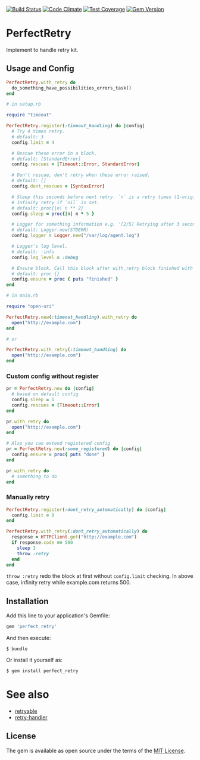 [![Build Status](https://travis-ci.org/uu59/perfect_retry.svg?branch=master)](https://travis-ci.org/uu59/perfect_retry)
[![Code Climate](https://codeclimate.com/github/uu59/perfect_retry/badges/gpa.svg)](https://codeclimate.com/github/uu59/perfect_retry)
[![Test Coverage](https://codeclimate.com/github/uu59/perfect_retry/badges/coverage.svg)](https://codeclimate.com/github/uu59/perfect_retry/coverage)
[![Gem Version](https://badge.fury.io/rb/perfect_retry.svg)](https://badge.fury.io/rb/perfect_retry)

# PerfectRetry

Implement to handle retry kit.

## Usage and Config

```ruby
PerfectRetry.with_retry do
  do_something_have_possibilities_errors_task()
end
```

```ruby
# in setup.rb

require "timeout"

PerfectRetry.register(:timeout_handling) do |config|
  # Try 4 times retry.
  # default: 3
  config.limit = 4

  # Rescue these error in a block.
  # default: [StandardError]
  config.rescues = [Timeout::Error, StandardError]

  # Don't rescue, don't retry when these error raised.
  # default: []
  config.dont_rescues = [SyntaxError]

  # Sleep this seconds before next retry. `n` is a retry times (1-origin).
  # Infinity retry if `nil` is set.
  # default: proc{|n| n ** 2}
  config.sleep = proc{|n| n * 5 }

  # Logger for something information e.g. '[2/5] Retrying after 3 seconds blah blah'.
  # default: Logger.new(STDERR)
  config.logger = Logger.new("/var/log/agent.log")

  # Logger's log level.
  # default: :info
  config.log_level = :debug

  # Ensure block. Call this block after with_retry block finished with and without any errors.
  # default: proc {}
  config.ensure = proc { puts "finished" }
end

# in main.rb

require "open-uri"

PerfectRetry.new(:timeout_handling).with_retry do
  open("http://example.com")
end

# or

PerfectRetry.with_retry(:timeout_handling) do
  open("http://example.com")
end
```

### Custom config without register

```ruby
pr = PerfectRetry.new do |config|
  # based on default config
  config.sleep = 1
  config.rescues = [Timeout::Error]
end

pr.with_retry do
  open("http://example.com")
end

# Also you can extend registered config
pr = PerfectRetry.new(:some_registered) do |config|
  config.ensure = proc{ puts "done" }
end

pr.with_retry do
  # something to do
end
```


### Manually retry 

```ruby
PerfectRetry.register(:dont_retry_automatically) do |config|
  config.limit = 0
end

PerfectRetry.with_retry(:dont_retry_automatically) do
  response = HTTPClient.get("http://example.com")
  if response.code == 500
    sleep 3
    throw :retry
  end
end
```

`throw :retry` redo the block at first without `config.limit` checking. In above case, infinity retry while example.com returns 500.


## Installation

Add this line to your application's Gemfile:

```ruby
gem 'perfect_retry'
```

And then execute:

    $ bundle

Or install it yourself as:

    $ gem install perfect_retry

# See also

- [retryable](https://github.com/nfedyashev/retryable)
- [retry-handler](https://github.com/kimoto/retry-handler)

## License

The gem is available as open source under the terms of the [MIT License](http://opensource.org/licenses/MIT).

